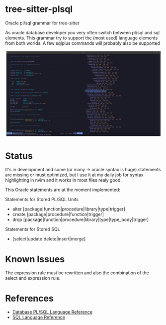 # tree-sitter-plsql
Oracle pl/sql grammar for tree-sitter

As oracle database developer you very often switch between pl/sql and sql elements. This grammar try to support the (most used) language elements from both worlds.
A few sqlplus commands will probably also be supported


![screenshot nvim syntax highlighting](./img/screenshot_pks.png)


# Status
It's in development and some (or many -> oracle syntax is huge) statements are missing or must optimized, but I use it at my daily job for syntax highlighting in nvim and it works in most files realy good.

This Oracle statements are at the moment implemented:

Statements for Stored PL/SQL Units
- alter [package|function|procedure|library|type|trigger]
- create [package|procedure|function|trigger]
- drop [package|function|procedure|library|type|type_body|trigger]

Statements for Stored SQL
- [select|update|delete|insert|merge]


# Known Issues
The expression rule must be rewritten and also the combination of the select and expression rule.


# References
* [Database PL/SQL Language Reference](https://docs.oracle.com/en/database/oracle/oracle-database/21/lnpls/index.html)
* [SQL Language Reference](https://docs.oracle.com/en/database/oracle/oracle-database/21/lnpls/index.html)
